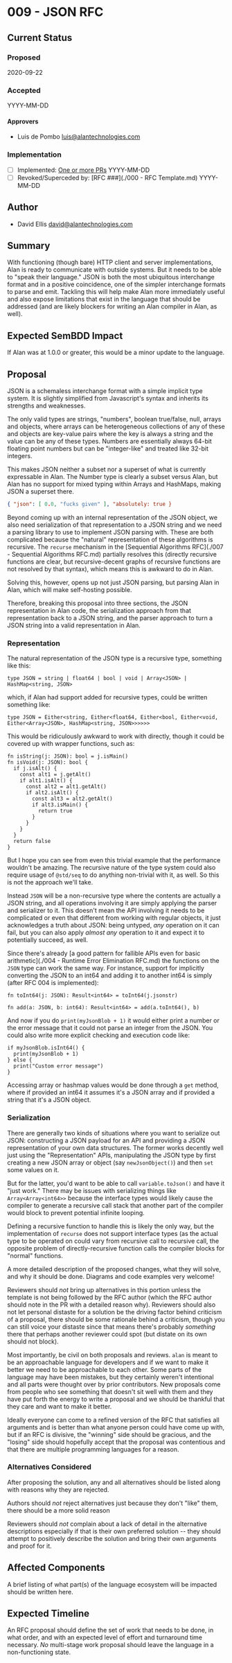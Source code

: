 # 009 - JSON RFC

## Current Status

### Proposed

2020-09-22

### Accepted

YYYY-MM-DD

#### Approvers

- Luis de Pombo <luis@alantechnologies.com>

### Implementation

- [ ] Implemented: [One or more PRs](https://github.com/alantech/alan/some-pr-link-here) YYYY-MM-DD
- [ ] Revoked/Superceded by: [RFC ###](./000 - RFC Template.md) YYYY-MM-DD

## Author

- David Ellis <david@alantechnologies.com>

## Summary

With functioning (though bare) HTTP client and server implementations, Alan is ready to communicate with outside systems. But it needs to be able to "speak their language." JSON is both the most ubiquitous interchange format and in a positive coincidence, one of the simpler interchange formats to parse and emit. Tackling this will help make Alan more immediately useful and also expose limitations that exist in the language that should be addressed (and are likely blockers for writing an Alan compiler in Alan, as well).

## Expected SemBDD Impact

If Alan was at 1.0.0 or greater, this would be a minor update to the language.

## Proposal

JSON is a schemaless interchange format with a simple implicit type system. It is slightly simplified from Javascript's syntax and inherits its strengths and weaknesses.

The only valid types are strings, "numbers", boolean true/false, null, arrays and objects, where arrays can be heterogeneous collections of any of these and objects are key-value pairs where the key is always a string and the value can be any of these types. Numbers are essentially always 64-bit floating point numbers but can be "integer-like" and treated like 32-bit integers.

This makes JSON neither a subset nor a superset of what is currently expressable in Alan. The Number type is clearly a subset versus Alan, but Alan has no support for mixed typing within Arrays and HashMaps, making JSON a superset there.

```json
{ "json": [ 0.0, "fucks given" ], "absolutely: true }
```

Beyond coming up with an internal representation of the JSON object, we also need serialization of that representation to a JSON string and we need a parsing library to use to implement JSON parsing with. These are both complicated because the "natural" representation of these algorithms is recursive. The `recurse` mechanism in the [Sequential Algorithms RFC](./007 - Sequential Algorithms RFC.md) partially resolves this (directly recursive functions are clear, but recursive-decent graphs of recursive functions are not resolved by that syntax), which means this is awkward to do in Alan.

Solving this, however, opens up not just JSON parsing, but parsing Alan in Alan, which will make self-hosting possible.

Therefore, breaking this proposal into three sections, the JSON representation in Alan code, the serialization approach from that representation back to a JSON string, and the parser approach to turn a JSON string into a valid representation in Alan.

### Representation

The natural representation of the JSON type is a recursive type, something like this:

```
type JSON = string | float64 | bool | void | Array<JSON> | HashMap<string, JSON>
```

which, if Alan had support added for recursive types, could be written something like:

```ln
type JSON = Either<string, Either<float64, Either<bool, Either<void, Either<Array<JSON>, HashMap<string, JSON>>>>>>
```

This would be ridiculously awkward to work with directly, though it could be covered up with wrapper functions, such as:

```ln
fn isString(j: JSON): bool = j.isMain()
fn isVoid(j: JSON): bool {
  if j.isAlt() {
    const alt1 = j.getAlt()
    if alt1.isAlt() {
      const alt2 = alt1.getAlt()
      if alt2.isAlt() {
        const alt3 = alt2.getAlt()
        if alt3.isMain() {
          return true
        }
      }
    }
  }
  return false
}
```

But I hope you can see from even this trivial example that the performance wouldn't be amazing. The recursive nature of the type system could also require usage of `@std/seq` to do anything non-trivial with it, as well. So this is not the approach we'll take.

Instead `JSON` will be a non-recursive type where the contents are actually a JSON string, and all operations involving it are simply applying the parser and serializer to it. This doesn't mean the API involving it needs to be complicated or even that different from working with regular objects, it just acknowledges a truth about JSON: being untyped, *any* operation on it can fail, but you can also apply *almost any* operation to it and expect it to potentially succeed, as well.

Since there's already [a good pattern for fallible APIs even for basic arithmetic](./004 - Runtime Error Elimination RFC.md) the functions on the `JSON` type can work the same way. For instance, support for implicitly converting the JSON to an int64 and adding it to another int64 is simply (after RFC 004 is implemented):

```ln
fn toInt64(j: JSON): Result<int64> = toInt64(j.jsonstr)

fn add(a: JSON, b: int64): Result<int64> = add(a.toInt64(), b)
```

And now if you do `print(myJsonBlob + 1)` it would either print a number or the error message that it could not parse an integer from the JSON. You could also write more explicit checking and execution code like:

```ln
if myJsonBlob.isInt64() {
  print(myJsonBlob + 1)
} else {
  print("Custom error message")
}
```

Accessing array or hashmap values would be done through a `get` method, where if provided an int64 it assumes it's a JSON array and if provided a string that it's a JSON object.


### Serialization

There are generally two kinds of situations where you want to serialize out JSON: constructing a JSON payload for an API and providing a JSON representation of your own data structures. The former works decently well just using the "Representation" APIs, manipulating the JSON type by first creating a new JSON array or object (say `newJsonObject()`) and then `set` some values on it.

But for the latter, you'd want to be able to call `variable.toJson()` and have it "just work." There may be issues with serializing things like `Array<Array<int64>>` because the interface types would likely cause the compiler to generate a recursive call stack that another part of the compiler would block to prevent potential infinite looping.

Defining a recursive function to handle this is likely the only way, but the implementation of `recurse` does not support interface types (as the actual type to be operated on could vary from recursive call to recursive call, the opposite problem of directly-recursive function calls the compiler blocks for "normal" functions.

A more detailed description of the proposed changes, what they will solve, and why it should be done. Diagrams and code examples very welcome!

Reviewers should *not* bring up alternatives in this portion unless the template is not being followed by the RFC author (which the RFC author should note in the PR with a detailed reason why). Reviewers should also not let personal distaste for a solution be the driving factor behind criticism of a proposal, there should be some rationale behind a criticism, though you can still voice your distaste since that means there's probably *something* there that perhaps another reviewer could spot (but distate on its own should not block).

Most importantly, be civil on both proposals and reviews. `alan` is meant to be an approachable language for developers and if we want to make it better we need to be approachable to each other. Some parts of the language may have been mistakes, but they certainly weren't intentional and all parts were thought over by prior contributors. New proposals come from people who see something that doesn't sit well with them and they have put forth the energy to write a proposal and we should be thankful that they care and want to make it better.

Ideally everyone can come to a refined version of the RFC that satisfies all arguments and is better than what anyone person could have come up with, but if an RFC is divisive, the "winning" side should be gracious, and the "losing" side should hopefully accept that the proposal was contentious and that there are multiple programming languages for a reason. 

### Alternatives Considered

After proposing the solution, any and all alternatives should be listed along with reasons why they are rejected. 

Authors should *not* reject alternatives just because they don't "like" them, there should be a more solid reason

Reviewers should *not* complain about a lack of detail in the alternative descriptions especially if that is their own preferred solution -- they should attempt to positively describe the solution and bring their own arguments and proof for it.

## Affected Components

A brief listing of what part(s) of the language ecosystem will be impacted should be written here.

## Expected Timeline

An RFC proposal should define the set of work that needs to be done, in what order, and with an expected level of effort and turnaround time necessary. *No* multi-stage work proposal should leave the language in a non-functioning state.

